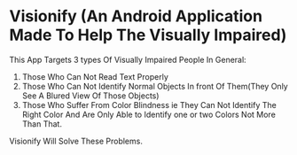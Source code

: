 # Visionify (An Android Application Made To Help The Visually Impaired)

This App Targets 3 types Of Visually Impaired People In General:
  1. Those Who Can Not Read Text Properly
  2. Those Who Can Not Identify Normal Objects In front Of Them(They Only See A Blured View Of Those Objects)
  3. Those Who Suffer From Color Blindness ie They Can Not Identify The Right Color And Are Only Able to Identify one or two Colors Not More Than That.
  
  
Visionify Will Solve These Problems.
